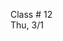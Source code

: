 
<div class="lecture2">
<div class="column_date">

Class # 12 <br> 
Thu, 3/1

</div>

<div class="column_materials">
<p markdown="block">


</p>
</div>

<div class="column_assign">
<p markdown="block">


</p>
</div>
    
</div>
